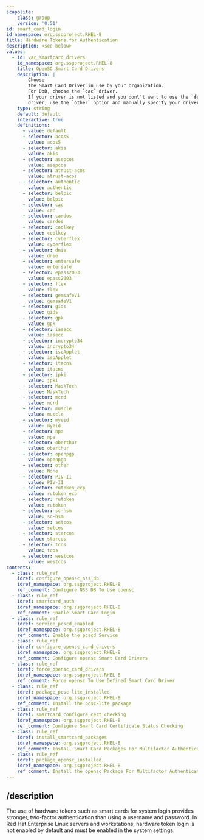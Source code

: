```yaml
---
scapolite:
    class: group
    version: '0.51'
id: smart_card_login
id_namespace: org.ssgproject.RHEL-8
title: Hardware Tokens for Authentication
description: <see below>
values:
  - id: var_smartcard_drivers
    id_namespace: org.ssgproject.RHEL-8
    title: OpenSC Smart Card Drivers
    description: |
        Choose
        the Smart Card Driver in use by your organization.  
        For DoD, choose the `cac` driver.  
        If your driver is not listed and you don\'t want to use the `default`
        driver, use the `other` option and manually specify your driver.
    type: string
    default: default
    interactive: true
    definitions:
      - value: default
      - selector: acos5
        value: acos5
      - selector: akis
        value: akis
      - selector: asepcos
        value: asepcos
      - selector: atrust-acos
        value: atrust-acos
      - selector: authentic
        value: authentic
      - selector: belpic
        value: belpic
      - selector: cac
        value: cac
      - selector: cardos
        value: cardos
      - selector: coolkey
        value: coolkey
      - selector: cyberflex
        value: cyberflex
      - selector: dnie
        value: dnie
      - selector: entersafe
        value: entersafe
      - selector: epass2003
        value: epass2003
      - selector: flex
        value: flex
      - selector: gemsafeV1
        value: gemsafeV1
      - selector: gids
        value: gids
      - selector: gpk
        value: gpk
      - selector: iasecc
        value: iasecc
      - selector: incrypto34
        value: incrypto34
      - selector: isoApplet
        value: isoApplet
      - selector: itacns
        value: itacns
      - selector: jpki
        value: jpki
      - selector: MaskTech
        value: MaskTech
      - selector: mcrd
        value: mcrd
      - selector: muscle
        value: muscle
      - selector: myeid
        value: myeid
      - selector: npa
        value: npa
      - selector: oberthur
        value: oberthur
      - selector: openpgp
        value: openpgp
      - selector: other
        value: None
      - selector: PIV-II
        value: PIV-II
      - selector: rutoken_ecp
        value: rutoken_ecp
      - selector: rutoken
        value: rutoken
      - selector: sc-hsm
        value: sc-hsm
      - selector: setcos
        value: setcos
      - selector: starcos
        value: starcos
      - selector: tcos
        value: tcos
      - selector: westcos
        value: westcos
contents:
  - class: rule_ref
    idref: configure_opensc_nss_db
    idref_namespace: org.ssgproject.RHEL-8
    ref_comment: Configure NSS DB To Use opensc
  - class: rule_ref
    idref: smartcard_auth
    idref_namespace: org.ssgproject.RHEL-8
    ref_comment: Enable Smart Card Login
  - class: rule_ref
    idref: service_pcscd_enabled
    idref_namespace: org.ssgproject.RHEL-8
    ref_comment: Enable the pcscd Service
  - class: rule_ref
    idref: configure_opensc_card_drivers
    idref_namespace: org.ssgproject.RHEL-8
    ref_comment: Configure opensc Smart Card Drivers
  - class: rule_ref
    idref: force_opensc_card_drivers
    idref_namespace: org.ssgproject.RHEL-8
    ref_comment: Force opensc To Use Defined Smart Card Driver
  - class: rule_ref
    idref: package_pcsc-lite_installed
    idref_namespace: org.ssgproject.RHEL-8
    ref_comment: Install the pcsc-lite package
  - class: rule_ref
    idref: smartcard_configure_cert_checking
    idref_namespace: org.ssgproject.RHEL-8
    ref_comment: Configure Smart Card Certificate Status Checking
  - class: rule_ref
    idref: install_smartcard_packages
    idref_namespace: org.ssgproject.RHEL-8
    ref_comment: Install Smart Card Packages For Multifactor Authentication
  - class: rule_ref
    idref: package_opensc_installed
    idref_namespace: org.ssgproject.RHEL-8
    ref_comment: Install the opensc Package For Multifactor Authentication
---
```



## /description

The
use of hardware tokens such as smart cards for system login provides
stronger, two-factor authentication than using a username and password.
In Red Hat Enterprise Linux servers and workstations, hardware token
login is not enabled by default and must be enabled in the system
settings.
